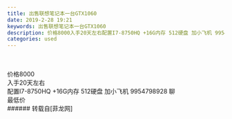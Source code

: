 ```yaml
---
title: 出售联想笔记本一台GTX1060
date: 2019-2-28 19:21
keywords: 出售联想笔记本一台GTX1060
description: 价格8000入手20天左右配置I7-8750HQ +16G内存 512硬盘 加小飞机 9954798928 聊最低价
categories: used
---
```

<td class="t_f" id="postmessage_3131744">

<br/>
<br/>
价格8000<br/>
入手20天左右<br/>
配置I7-8750HQ +16G内存 512硬盘 加小飞机 9954798928 聊<br/>
最低价<br/>
</td>
###### 转载自[菲龙网]